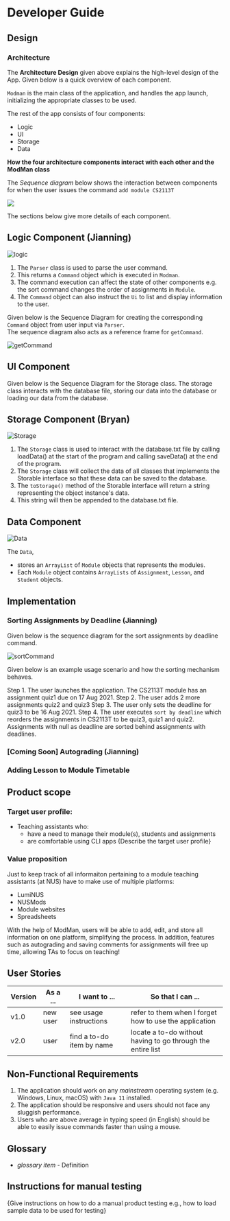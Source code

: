 # Developer Guide

## Design

### Architecture

The **Architecture Design** given above explains the high-level design of the App.
Given below is a quick overview of each component. </br>

`Modman` is the main class of the application, and handles the app launch,
initializing the appropriate classes to be used. </br>

The rest of the app consists of four components:

* Logic
* UI
* Storage
* Data

**How the four architecture components interact with each other and the ModMan class**

The *Sequence diagram* below shows the interaction between components for when the user issues the command `add module CS2113T`

![](uml/ArchitectureSequenceDiagram.png)

The sections below give more details of each component.


## Logic Component (Jianning)

![logic](uml/ParserAndCommand.png)

1. The `Parser` class is used to parse the user command.
2. This returns a `Command` object which is executed in `Modman`.
3. The command execution can affect the state of other components e.g. the sort command changes the order of assignments in `Module`.
4. The `Command` object can also instruct the `Ui` to list and display information to the user.

Given below is the Sequence Diagram for creating the corresponding `Command` object from user input via `Parser`. </br>
The sequence diagram also acts as a reference frame for `getCommand`.

![getCommand](uml/getCommand.png)

## UI Component

Given below is the Sequence Diagram for the Storage class. The storage class interacts with the database file, storing our data into the database or loading our data from the database. </br>
## Storage Component (Bryan)
![Storage](uml/StorageClassDiagram.png)

1. The `Storage` class is used to interact with the database.txt file by calling loadData() at the start of the program and calling saveData() at the end of the program.
2. The `Storage` class will collect the data of all classes that implements the Storable interface so that these data can be saved to the database.
3. The `toStorage()` method of the Storable interface will return a string representing the object instance's data. 
4. This string will then be appended to the database.txt file.

## Data Component

![Data](uml/Data.png)

The `Data`,
* stores an `ArrayList` of `Module` objects that represents the modules.
* Each `Module` object contains `ArrayLists` of `Assignment`, `Lesson`, and `Student` objects.

## Implementation


### Sorting Assignments by Deadline (Jianning)

Given below is the sequence diagram for the sort assignments by deadline command.

![sortCommand](uml/SortAssignmentByDeadlineCommand.png)

Given below is an example usage scenario and how the sorting mechanism behaves.

Step 1. The user launches the application. The CS2113T module has an assignment quiz1 due on 17 Aug 2021.
Step 2. The user adds 2 more assignments quiz2 and quiz3
Step 3. The user only sets the deadline for quiz3 to be 16 Aug 2021.
Step 4. The user executes `sort by deadline` which reorders the assignments in CS2113T to be quiz3, quiz1 and quiz2.
Assignments with null as deadline are sorted behind assignments with deadlines.

### [Coming Soon] Autograding (Jianning)


### Adding Lesson to Module Timetable



## Product scope
### Target user profile:
* Teaching assistants who: 
    * have a need to manage their module(s), students and assignments
    * are comfortable using CLI apps
{Describe the target user profile}

### Value proposition

Just to keep track of all informaiton pertaining to a module teaching assistants (at NUS) have to make use of multiple platforms:
* LumiNUS
* NUSMods 
* Module websites 
* Spreadsheets 

With the help of ModMan, users will be able to add, edit, and store all information on one platform, simplifying the process. In addition, features such as autograding and saving comments for assignments will free up time, allowing TAs to focus on teaching!



## User Stories

|Version| As a ... | I want to ... | So that I can ...|
|--------|----------|---------------|------------------|
|v1.0|new user|see usage instructions|refer to them when I forget how to use the application|
|v2.0|user|find a to-do item by name|locate a to-do without having to go through the entire list|

## Non-Functional Requirements

1. The application should work on any *mainstream* operating system (e.g. Windows, Linux, macOS) 
   with `Java 11` installed.
1. The application should be responsive and users should not face any sluggish performance.
1. Users who are above average in typing speed (in English) should be able to easily issue commands faster than using a mouse.


## Glossary

* *glossary item* - Definition

## Instructions for manual testing

{Give instructions on how to do a manual product testing e.g., how to load sample data to be used for testing}
